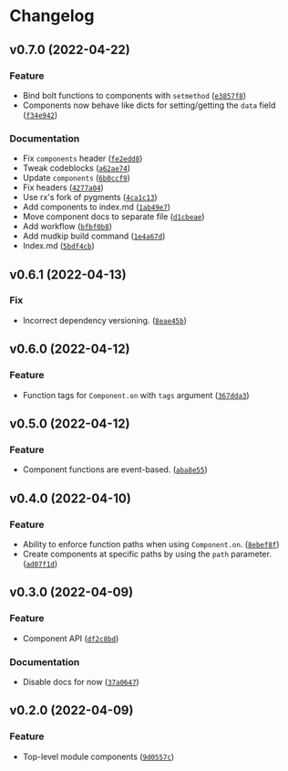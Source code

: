 # Changelog

<!--next-version-placeholder-->

## v0.7.0 (2022-04-22)
### Feature
* Bind bolt functions to components with `setmethod` ([`e3857f8`](https://github.com/TheWii/integrity/commit/e3857f8cf3e490ac06b41d1979736a5e171e6a3c))
* Components now behave like dicts for setting/getting the `data` field ([`f34e942`](https://github.com/TheWii/integrity/commit/f34e942292a30cebb5aca272da748818546cc7df))

### Documentation
* Fix `components` header ([`fe2edd8`](https://github.com/TheWii/integrity/commit/fe2edd880ac4959c9bd1048d044c9ead82262dba))
* Tweak codeblocks ([`a62ae74`](https://github.com/TheWii/integrity/commit/a62ae7470977d2b2baa3f1bb7766c33c7e7badc8))
* Update `components` ([`6b0ccf9`](https://github.com/TheWii/integrity/commit/6b0ccf9ac500e38ecdee06bc092d9e773c572604))
* Fix headers ([`4277a04`](https://github.com/TheWii/integrity/commit/4277a0409f20540f5a719ce0a0941e1b7b0c2f62))
* Use rx's fork of pygments ([`4ca1c13`](https://github.com/TheWii/integrity/commit/4ca1c13370c4050b7d5640c26b9cc3c0b3703ca2))
* Add components to index.md ([`1ab49e7`](https://github.com/TheWii/integrity/commit/1ab49e740b99f409516e4250e744dda3acf1fe0e))
* Move component docs to separate file ([`d1cbeae`](https://github.com/TheWii/integrity/commit/d1cbeaede25535a0d3fcaf2977c899fde1d32ced))
* Add workflow ([`bfbf0b8`](https://github.com/TheWii/integrity/commit/bfbf0b8c7025d9fa7eec1fe94f374bc64d9d904d))
* Add mudkip build command ([`1e4a67d`](https://github.com/TheWii/integrity/commit/1e4a67dbce92d470016ba3b47c7362b4d93edb3e))
* Index.md ([`5bdf4cb`](https://github.com/TheWii/integrity/commit/5bdf4cb44237db54543926f89b88f61bb40da910))

## v0.6.1 (2022-04-13)
### Fix
* Incorrect dependency versioning. ([`8eae45b`](https://github.com/TheWii/integrity/commit/8eae45bbd3585bc492e3cd5070eb0bf0a46ccf6a))

## v0.6.0 (2022-04-12)
### Feature
* Function tags for `Component.on` with `tags` argument ([`367dda3`](https://github.com/TheWii/integrity/commit/367dda3793e9f1eaa495b639c4536be26c14f64a))

## v0.5.0 (2022-04-12)
### Feature
* Component functions are event-based. ([`aba8e55`](https://github.com/TheWii/integrity/commit/aba8e55b992f994461a94f9c7da50b56506391ed))

## v0.4.0 (2022-04-10)
### Feature
* Ability to enforce function paths when using `Component.on`. ([`8ebef8f`](https://github.com/TheWii/integrity/commit/8ebef8fce7c246d5f624c7c858266732bdfedace))
* Create components at specific paths by using the `path` parameter. ([`ad07f1d`](https://github.com/TheWii/integrity/commit/ad07f1d64d227d4b721df5ea5be9f9d9b2614f30))

## v0.3.0 (2022-04-09)
### Feature
* Component API ([`df2c8bd`](https://github.com/TheWii/integrity/commit/df2c8bdf43df3428cc24438106429340292859de))

### Documentation
* Disable docs for now ([`37a0647`](https://github.com/TheWii/integrity/commit/37a0647d2b029d584f3da4ad980dfc8bf5263485))

## v0.2.0 (2022-04-09)
### Feature
* Top-level module components ([`9d0557c`](https://github.com/TheWii/integrity/commit/9d0557c459d8d91778a363a6c38c1158b7e13c8f))
